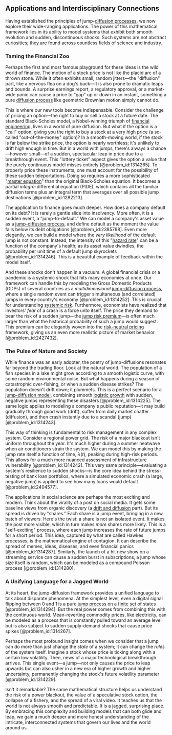 ## Applications and Interdisciplinary Connections

Having established the principles of jump-[diffusion processes](@article_id:170202), we now explore their wide-ranging applications. The power of this mathematical framework lies in its ability to model systems that exhibit both smooth evolution and sudden, discontinuous shocks. Such systems are not abstract curiosities; they are found across countless fields of science and industry.

### Taming the Financial Zoo

Perhaps the first and most famous playground for these ideas is the wild world of finance. The motion of a stock price is not like the placid arc of a thrown stone. While it often exhibits small, random jitters—the "diffusion" part, like a nervous flea on a dog's back—it is also prone to dramatic leaps and bounds. A surprise earnings report, a regulatory approval, or a market-wide panic can cause a price to "gap" up or down in an instant, something a pure [diffusion process](@article_id:267521) like geometric Brownian motion simply cannot do.

This is where our new tools become indispensable. Consider the challenge of pricing an option—the right to buy or sell a stock at a future date. The standard Black-Scholes model, a Nobel-winning triumph of [financial engineering](@article_id:136449), lives in a world of pure diffusion. But what if the option is a "call" option, giving you the right to buy a stock at a very high price (a so-called "out-of-the-money" option)? In a smooth-moving world, if the stock is far below the strike price, the option is nearly worthless; it's unlikely to drift high enough in time. But in a world with jumps, there's always a chance—however small—of a sudden, spectacular leap in price due to a breakthrough event. This "lottery ticket" aspect gives the option a value that the purely continuous model misses entirely [@problem_id:1314265]. To properly price these instruments, one must account for the possibility of these sudden teleportations. Doing so requires a more sophisticated "[master equation](@article_id:142465)" than the original Black-Scholes equation. It becomes a partial *integro*-differential equation (PIDE), which contains all the familiar diffusion terms plus an integral term that averages over all possible jump destinations [@problem_id:1282213].

The application to finance goes much deeper. How does a company default on its debt? It is rarely a gentle slide into insolvency. More often, it is a sudden event, a "jump-to-default." We can model a company's asset value as a [jump-diffusion process](@article_id:147407), and define default as the moment the value falls below its debt obligations [@problem_id:2385768]. Even more elegantly, we can build a model where the *very likelihood* of the default jump is not constant. Instead, the intensity of this "[hazard rate](@article_id:265894)" can be a function of the company's health; as its asset value dwindles, the probability per unit time of a default jump skyrockets [@problem_id:1314246]. This is a beautiful example of feedback within the model itself.

And these shocks don't happen in a vacuum. A global financial crisis or a pandemic is a systemic shock that hits many economies at once. Our framework can handle this by modeling the Gross Domestic Products (GDPs) of several countries as a *multidimensional* [jump-diffusion process](@article_id:147407), where a single random event can trigger simultaneous (and correlated) jumps in every country's economy [@problem_id:1314252]. This is crucial for understanding [systemic risk](@article_id:136203). Furthermore, economists have realized that investors' *fear* of a crash is a force unto itself. The price they demand to bear the risk of a sudden jump—the [jump risk premium](@article_id:144799)—is often much larger than what the historical probability of such a jump would suggest. This premium can be elegantly woven into the [risk-neutral pricing](@article_id:143678) framework, giving us an even more realistic picture of market behavior [@problem_id:2427432].

### The Pulse of Nature and Society

While finance was an early adopter, the poetry of jump-diffusions resonates far beyond the trading floor. Look at the natural world. The population of a fish species in a lake might grow according to a smooth logistic curve, with some random environmental noise. But what happens during a season of catastrophic over-fishing, or when a sudden disease strikes? The population doesn't drift down; it plummets. This is a perfect scenario for a [jump-diffusion model](@article_id:139810), combining smooth [logistic growth](@article_id:140274) with sudden, negative jumps representing these disasters [@problem_id:1314225]. The same logic applies to modeling a company's public reputation—it may build gradually through good work (drift), suffer from daily market chatter (diffusion), and then crash instantly due to a scandal (jump) [@problem_id:1314243].

This way of thinking is fundamental to risk management in any complex system. Consider a regional power grid. The risk of a major blackout isn't uniform throughout the year. It's much higher during a summer heatwave when air conditioners strain the system. We can model this by making the jump rate itself a function of time, $\lambda(t)$, peaking during high-risk periods. This allows for a much more nuanced assessment of infrastructure vulnerability [@problem_id:1314242]. This very same principle—evaluating a system's resilience to sudden shocks—is the core idea behind the stress-testing of bank loan portfolios, where a simulated economic crash (a large, negative jump) is applied to see how many loans would default [@problem_id:2404577].

The applications in social science are perhaps the most exciting and modern. Think about the virality of a post on social media. It gets some baseline views from organic discovery (a [drift and diffusion](@article_id:148322) part). But its spread is driven by "shares." Each share is a jump event, bringing in a new batch of viewers. Here's the twist: a share is not an isolated event. It makes the post more visible, which in turn makes *more* shares more likely. This is a "self-exciting" process, where each jump increases the rate of future jumps for a short period. This idea, captured by what are called Hawkes processes, is the mathematical engine of contagion. It can describe the spread of memes, ideas, diseases, and even financial panics [@problem_id:1314287]. Similarly, the launch of a hit new show on a streaming service can cause a sudden burst in subscriptions, a jump whose size itself is random, which can be modeled as a compound Poisson process [@problem_id:1314280].

### A Unifying Language for a Jagged World

At its heart, the jump-diffusion framework provides a unified language to talk about disparate phenomena. At the simplest level, even a digital signal flipping between 0 and 1 is a pure [jump process](@article_id:200979) on a [finite set](@article_id:151753) of states [@problem_id:1314294]. But the real power comes from combining this with the continuous world. Mean-reverting commodity prices, like electricity, can be modeled as a process that is constantly pulled toward an average level but is also subject to sudden supply-demand shocks that cause price spikes [@problem_id:1314267].

Perhaps the most profound insight comes when we consider that a jump can do more than just change the *state* of a system; it can change the *rules* of the system itself. Imagine a stock whose price is ticking along with a certain low volatility. Then, news of a major technological breakthrough arrives. This single event—a jump—not only causes the price to leap upwards but can also usher in a new era of higher growth and higher uncertainty, permanently changing the stock's future volatility parameter [@problem_id:1314229].

Isn't it remarkable? The same mathematical structure helps us understand the risk of a power blackout, the value of a speculative stock option, the collapse of a fishery, and the spread of a viral video. It teaches us that the world is not always smooth and predictable. It is a jagged, surprising place. By embracing this complexity and building models that can both glide and leap, we gain a much deeper and more honest understanding of the intricate, interconnected systems that govern our lives and the world around us.